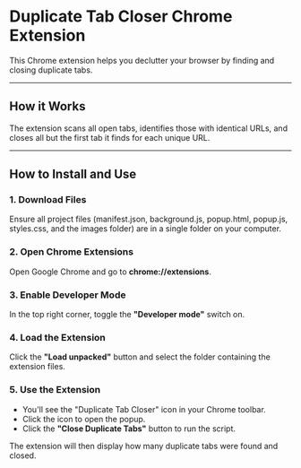 # Duplicate Tab Closer Chrome Extension

This Chrome extension helps you declutter your browser by finding and closing duplicate tabs.

---

## How it Works

The extension scans all open tabs, identifies those with identical URLs, and closes all but the first tab it finds for each unique URL.

---

## How to Install and Use

### 1. Download Files

Ensure all project files (manifest.json, background.js, popup.html, popup.js, styles.css, and the images folder) are in a single folder on your computer.

### 2. Open Chrome Extensions

Open Google Chrome and go to **chrome://extensions**.

### 3. Enable Developer Mode

In the top right corner, toggle the **"Developer mode"** switch on.

### 4. Load the Extension

Click the **"Load unpacked"** button and select the folder containing the extension files.

### 5. Use the Extension

- You'll see the "Duplicate Tab Closer" icon in your Chrome toolbar.
- Click the icon to open the popup.
- Click the **"Close Duplicate Tabs"** button to run the script.

The extension will then display how many duplicate tabs were found and closed.